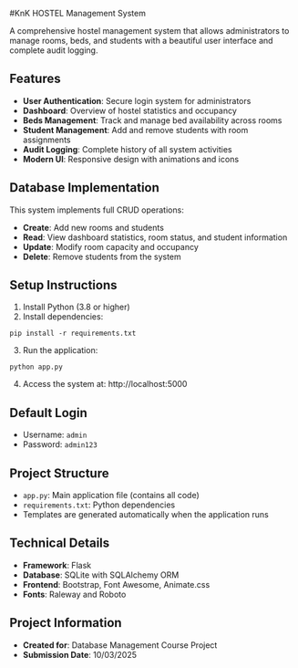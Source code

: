 #KnK HOSTEL Management System

A comprehensive hostel management system that allows administrators to manage rooms, beds, and students with a beautiful user interface and complete audit logging.

## Features

- **User Authentication**: Secure login system for administrators
- **Dashboard**: Overview of hostel statistics and occupancy
- **Beds Management**: Track and manage bed availability across rooms
- **Student Management**: Add and remove students with room assignments
- **Audit Logging**: Complete history of all system activities
- **Modern UI**: Responsive design with animations and icons

## Database Implementation

This system implements full CRUD operations:
- **Create**: Add new rooms and students
- **Read**: View dashboard statistics, room status, and student information
- **Update**: Modify room capacity and occupancy
- **Delete**: Remove students from the system

## Setup Instructions

1. Install Python (3.8 or higher)
2. Install dependencies:
```
pip install -r requirements.txt
```

3. Run the application:
```
python app.py
```

4. Access the system at: http://localhost:5000

## Default Login

- Username: `admin`
- Password: `admin123`

## Project Structure

- `app.py`: Main application file (contains all code)
- `requirements.txt`: Python dependencies
- Templates are generated automatically when the application runs

## Technical Details

- **Framework**: Flask
- **Database**: SQLite with SQLAlchemy ORM
- **Frontend**: Bootstrap, Font Awesome, Animate.css
- **Fonts**: Raleway and Roboto

## Project Information

- **Created for**: Database Management Course Project
- **Submission Date**: 10/03/2025

